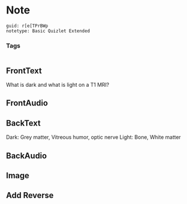 # Note
```
guid: r[e[TPrBWp
notetype: Basic Quizlet Extended
```

### Tags
```
```

## FrontText
What is dark and what is light on a T1 MRI?

## FrontAudio


## BackText
Dark: Grey matter, Vitreous humor, optic nerve
Light: Bone, White matter

## BackAudio


## Image


## Add Reverse

